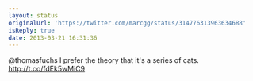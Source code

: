 ```yaml
---
layout: status
originalUrl: 'https://twitter.com/marcgg/status/314776313963634688'
isReply: true
date: 2013-03-21 16:31:36
---
```


@thomasfuchs I prefer the theory that it's a series of cats. http://t.co/fdEk5wMiC9
